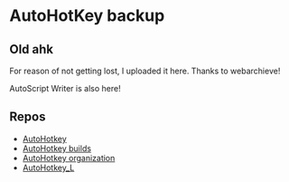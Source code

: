 # AutoHotKey backup

## Old ahk

For reason of not getting lost, I uploaded it here. Thanks to webarchieve!

AutoScript Writer is also here!

## Repos

* [AutoHotkey](https://github.com/AutoHotkey/AutoHotkey)
* [AutoHotkey builds](https://github.com/AutoHotkey/AutoHotkey-v1.0_Builds)
* [AutoHotkey organization](https://github.com/AutoHotkey)
* [AutoHotkey_L](https://github.com/Lexikos/AutoHotkey_L)


